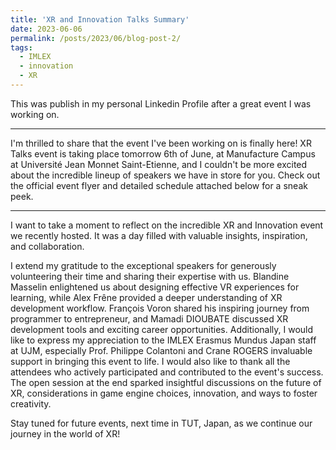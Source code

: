 ```yaml
---
title: 'XR and Innovation Talks Summary'
date: 2023-06-06
permalink: /posts/2023/06/blog-post-2/
tags:
  - IMLEX
  - innovation
  - XR
---
```


This was publish in my personal Linkedin Profile after a great event I was working on. 

---
I'm thrilled to share that the event I've been working on is finally here! XR Talks event is taking place tomorrow 6th of June, at Manufacture Campus at Université Jean Monnet Saint-Etienne, and I couldn't be more excited about the incredible lineup of speakers we have in store for you. Check out the official event flyer and detailed schedule attached below for a sneak peek. 

---

I want to take a moment to reflect on the incredible XR and Innovation event we recently hosted. It was a day filled with valuable insights, inspiration, and collaboration.

I extend my gratitude to the exceptional speakers for generously volunteering their time and sharing their expertise with us.
Blandine Masselin enlightened us about designing effective VR experiences for learning, while Alex Frêne provided a deeper understanding of XR development workflow. François Voron shared his inspiring journey from programmer to entrepreneur, and Mamadi DIOUBATE discussed XR development tools and exciting career opportunities.
Additionally, I would like to express my appreciation to the IMLEX Erasmus Mundus Japan staff at UJM, especially Prof. Philippe Colantoni and Crane ROGERS invaluable support in bringing this event to life.
I would also like to thank all the attendees who actively participated and contributed to the event's success. The open session at the end sparked insightful discussions on the future of XR, considerations in game engine choices, innovation, and ways to foster creativity.

Stay tuned for future events, next time in TUT, Japan, as we continue our journey in the world of XR!
